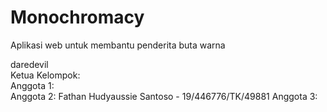 # Monochromacy
Aplikasi web untuk membantu penderita buta warna

daredevil  
Ketua Kelompok:  
Anggota 1:  
Anggota 2: Fathan Hudyaussie Santoso - 19/446776/TK/49881 
Anggota 3:  
